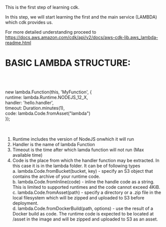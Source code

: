 This is the first step of learning cdk.

In this step, we will start learning the first and the main service (LAMBDA) which cdk provides us.

For more detailed understanding proceed to https://docs.aws.amazon.com/cdk/api/v2/docs/aws-cdk-lib.aws_lambda-readme.html

<h1>BASIC LAMBDA STRUCTURE:</h2><br/><br/>

new lambda.Function(this, 'MyFunction', { <br/>
      runtime: lambda.Runtime.NODEJS_12_X,<br/>
      handler: 'hello.handler',<br/>
      timeout: Duration.minutes(1),<br/>
      code: lambda.Code.fromAsset("lambda") <br/>
});<br/><br/><br/>

1. Runtime includes the version of NodeJS onwhich it will run <br/>
2. Handler is the name of lambda Function <br/>
3. Timeout is the time after which lamda function will not run (Max available time) <br/>
4. Code is the place from which the handler function may be extracted. In this case it is in the lambda folder. It can be of following types <br/>
   a. lambda.Code.fromBucket(bucket, key) - specify an S3 object that contains the archive of your runtime code. <br/>
   b. lambda.Code.fromInline(code) - inline the handle code as a string. This is limited to supported runtimes and the code cannot exceed 4KiB.<br/>
   c. lambda.Code.fromAsset(path) - specify a directory or a .zip file in the local filesystem which will be zipped and uploaded to S3 before deployment.<br/>
   d. lambda.Code.fromDockerBuild(path, options) - use the result of a Docker build as code. The runtime code is expected to be located at /asset in the image and          will be zipped and uploaded to S3 as an asset.<br/>



